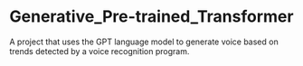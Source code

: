 # Generative_Pre-trained_Transformer
A project that uses the GPT language model to generate voice based on trends detected by a voice recognition program.
